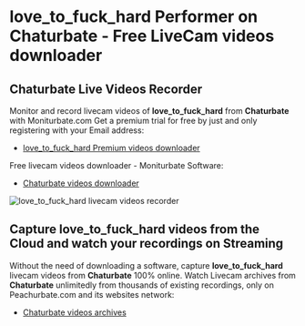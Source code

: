 # love_to_fuck_hard Performer on Chaturbate - Free LiveCam videos downloader

## Chaturbate Live Videos Recorder

Monitor and record livecam videos of **love_to_fuck_hard** from **Chaturbate** with Moniturbate.com
Get a premium trial for free by just and only registering with your Email address:
* [love_to_fuck_hard Premium videos downloader](https://moniturbate.com/request-demo-licence-key.html)

Free livecam videos downloader - Moniturbate Software:
* [Chaturbate videos downloader](https://moniturbate.com/moniturbate-download-software.html)

![love_to_fuck_hard livecam videos recorder](https://peachurnet.com/templates/moniturbate-software.png)


## Capture love_to_fuck_hard videos from the Cloud and watch your recordings on Streaming

Without the need of downloading a software, capture **love_to_fuck_hard** livecam videos from **Chaturbate** 100% online.
Watch Livecam archives from **Chaturbate** unlimitedly from thousands of existing recordings, only on Peachurbate.com and its websites network:
* [Chaturbate videos archives](https://peachurnet.com/)